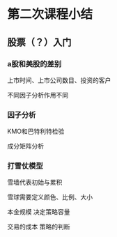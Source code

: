 # 第二次课程小结

## 股票（？）入门

### a股和美股的差别

上市时间、上市公司数目、投资的客户

不同因子分析作用不同


### 因子分析

KMO和巴特利特检验

成分矩阵分析


### 打雪仗模型

雪墙代表初始与累积

雪球需要定义颜色、比例、大小

本金规模 决定策略容量

交易的成本 策略的判断

